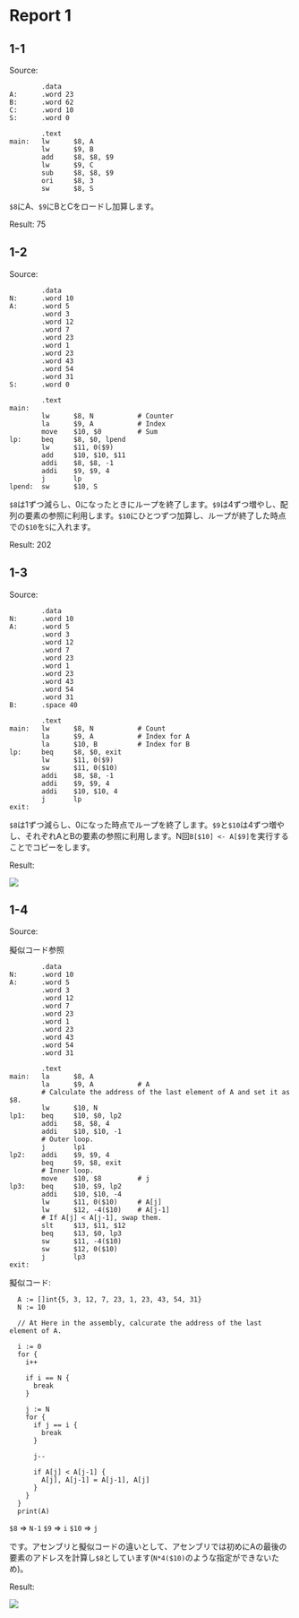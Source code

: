 # Report 1

## 1-1

Source:

```
        .data
A:      .word 23
B:      .word 62
C:      .word 10
S:      .word 0

        .text
main:   lw      $8, A
        lw      $9, B
        add     $8, $8, $9
        lw      $9, C
        sub     $8, $8, $9
        ori     $8, 3
        sw      $8, S
```

`$8`にA、`$9`にBとCをロードし加算します。

Result: 75

## 1-2

Source:

```
        .data
N:      .word 10
A:      .word 5
        .word 3
        .word 12
        .word 7
        .word 23
        .word 1
        .word 23
        .word 43
        .word 54
        .word 31
S:      .word 0

        .text
main:
        lw      $8, N           # Counter
        la      $9, A           # Index
        move    $10, $0         # Sum
lp:     beq     $8, $0, lpend
        lw      $11, 0($9)
        add     $10, $10, $11
        addi    $8, $8, -1
        addi    $9, $9, 4
        j       lp
lpend:  sw      $10, S
```

`$8`は1ずつ減らし、0になったときにループを終了します。`$9`は4ずつ増やし、配列の要素の参照に利用します。`$10`にひとつずつ加算し、ループが終了した時点での`$10`を`S`に入れます。

Result: 202

## 1-3

Source:

```
        .data
N:      .word 10
A:      .word 5
        .word 3
        .word 12
        .word 7
        .word 23
        .word 1
        .word 23
        .word 43
        .word 54
        .word 31
B:      .space 40

        .text
main:   lw      $8, N           # Count
        la      $9, A           # Index for A
        la      $10, B          # Index for B
lp:     beq     $8, $0, exit
        lw      $11, 0($9)
        sw      $11, 0($10)
        addi    $8, $8, -1
        addi    $9, $9, 4
        addi    $10, $10, 4
        j       lp
exit:
```

`$8`は1ずつ減らし、0になった時点でループを終了します。`$9`と`$10`は4ずつ増やし、それぞれAとBの要素の参照に利用します。N回`B[$10] <- A[$9]`を実行することでコピーをします。

Result:

![](https://i.imgur.com/bV82niC.png)

## 1-4

Source:

擬似コード参照

```
        .data
N:      .word 10
A:      .word 5
        .word 3
        .word 12
        .word 7
        .word 23
        .word 1
        .word 23
        .word 43
        .word 54
        .word 31

        .text
main:   la      $8, A
        la      $9, A           # A
        # Calculate the address of the last element of A and set it as $8.
        lw      $10, N
lp1:    beq     $10, $0, lp2
        addi    $8, $8, 4
        addi    $10, $10, -1
        # Outer loop.
        j       lp1
lp2:    addi    $9, $9, 4
        beq     $9, $8, exit
        # Inner loop.
        move    $10, $8         # j
lp3:    beq     $10, $9, lp2
        addi    $10, $10, -4
        lw      $11, 0($10)     # A[j]
        lw      $12, -4($10)    # A[j-1]
        # If A[j] < A[j-1], swap them.
        slt     $13, $11, $12
        beq     $13, $0, lp3
        sw      $11, -4($10)
        sw      $12, 0($10)
        j       lp3
exit:
```

擬似コード:

```
  A := []int{5, 3, 12, 7, 23, 1, 23, 43, 54, 31}
  N := 10

  // At Here in the assembly, calcurate the address of the last element of A.

  i := 0
  for {
    i++

    if i == N {
      break
    }

    j := N
    for {
      if j == i {
        break
      }

      j--

      if A[j] < A[j-1] {
        A[j], A[j-1] = A[j-1], A[j]
      }
    }
  }
  print(A)
```

`$8` => `N-1`
`$9` => `i`
`$10` => `j`

です。アセンブリと擬似コードの違いとして、アセンブリでは初めにAの最後の要素のアドレスを計算し`$8`としています(`N*4($10)`のような指定ができないため)。

Result:

![](https://i.imgur.com/FbnB5LN.png)